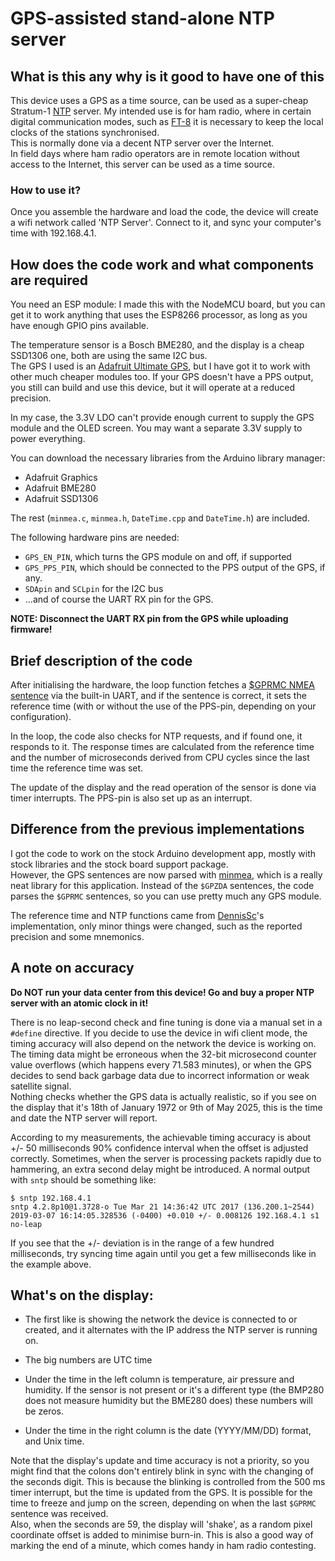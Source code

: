 # GPS-assisted stand-alone NTP server

## What is this any why is it good to have one of this

This device uses a GPS as a time source, can be used as a super-cheap Stratum-1 [NTP](https://en.wikipedia.org/wiki/Network_Time_Protocol) server. My intended use is for ham radio, where in certain digital communication modes, such as [FT-8](https://physics.princeton.edu/pulsar/k1jt/wsjtx.html) it is necessary to keep the local clocks of the stations synchronised.  
This is normally done via a decent NTP server over the Internet.  
In field days where ham radio operators are in remote location without access to the Internet, this server can be used as a time source.

### How to use it?

Once you assemble the hardware and load the code, the device will create a wifi network called 'NTP Server'. Connect to it, and sync your computer's time with 192.168.4.1.

## How does the code work and what components are required

You need an ESP module: I made this with the NodeMCU board, but you can get it to work anything that uses the ESP8266 processor, as long as you have enough GPIO pins available.

The temperature sensor is a Bosch BME280, and the display is a cheap SSD1306 one, both are using the same I2C bus.  
The GPS I used is an [Adafruit Ultimate GPS](https://www.adafruit.com/product/746), but I have got it to work with other much cheaper modules too. If your GPS doesn't have a PPS output, you still can build and use this device, but it will operate at a reduced precision.  

In my case, the 3.3V LDO can't provide enough current to supply the GPS module and the OLED screen. You may want a separate 3.3V supply to power everything.

You can download the necessary libraries from the Arduino library manager:
- Adafruit Graphics
- Adafruit BME280
- Adafruit SSD1306

The rest (`minmea.c`, `minmea.h`, `DateTime.cpp` and `DateTime.h`) are included.

The following hardware pins are needed:
- `GPS_EN_PIN`, which turns the GPS module on and off, if supported
- `GPS_PPS_PIN`, which should be connected to the PPS output of the GPS, if any.
- `SDApin` and `SCLpin` for the I2C bus
- ...and of course the UART RX pin for the GPS.

**NOTE: Disconnect the UART RX pin from the GPS while uploading firmware!**

## Brief description of the code

After initialising the hardware, the loop function fetches a [$GPRMC NMEA sentence](https://www.gpsinformation.org/dale/nmea.htm) via the built-in UART, and if the sentence is correct, it sets the reference time (with or without the use of the PPS-pin, depending on your configuration).  

In the loop, the code also checks for NTP requests, and if found one, it responds to it. The response times are calculated from the reference time and the number of microseconds derived from CPU cycles since the last time the reference time was set.

The update of the display and the read operation of the sensor is done via timer interrupts. The PPS-pin is also set up as an interrupt.

## Difference from the previous implementations

I got the code to work on the stock Arduino development app, mostly with stock libraries and the stock board support package.  
However, the GPS sentences are now parsed with [minmea](https://github.com/kosma/minmea), which is a really neat library for this application. Instead of the `$GPZDA` sentences, the code parses the `$GPRMC` sentences, so you can use pretty much any GPS module.  

The reference time and NTP functions came from [DennisSc](https://github.com/DennisSc/PPS-ntp-server)'s implementation, only minor things were changed, such as the reported precision and some mnemonics.  

## A note on accuracy

**Do NOT run your data center from this device! Go and buy a proper NTP server with an atomic clock in it!**  

There is no leap-second check and fine tuning is done via a manual set in a `#define` directive. If you decide to use the device in wifi client mode, the timing accuracy will also depend on the network the device is working on.  
The timing data might be erroneous when the 32-bit microsecond counter value overflows (which happens every 71.583 minutes), or when the GPS decides to send back garbage data due to incorrect information or weak satellite signal.  
Nothing checks whether the GPS data is actually realistic, so if you see on the display that it's 18th of January 1972 or 9th of May 2025, this is the time and date the NTP server will report.

According to my measurements, the achievable timing accuracy is about +/- 50 milliseconds 90% confidence interval when the offset is adjusted correctly.
Sometimes, when the server is processing packets rapidly due to hammering, an extra second delay might be introduced. A normal output with `sntp` should be something like:  
```
$ sntp 192.168.4.1
sntp 4.2.8p10@1.3728-o Tue Mar 21 14:36:42 UTC 2017 (136.200.1~2544)
2019-03-07 16:14:05.328536 (-0400) +0.010 +/- 0.008126 192.168.4.1 s1 no-leap
```
If you see that the +/- deviation is in the range of a few hundred milliseconds, try syncing time again until you get a few milliseconds like in the example above.


## What's on the display:

- The first like is showing the network the device is connected to or created, and it alternates with the IP address the NTP server is running on.  

- The big numbers are UTC time

- Under the time in the left column is temperature, air pressure and humidity. If the sensor is not present or it's a different type (the BMP280 does not measure humidity but the BME280 does) these numbers will be zeros.

- Under the time in the right column is the date (YYYY/MM/DD) format, and Unix time.

Note that the display's update and time accuracy is not a priority, so you might find that the colons don't entirely blink in sync with the changing of the seconds digit. This is because the blinking is controlled from the 500 ms timer interrupt, but the time is updated from the GPS. It is possible for the time to freeze and jump on the screen, depending on when the last `$GPRMC` sentence was received.  
Also, when the seconds are 59, the display will 'shake', as a random pixel coordinate offset is added to minimise burn-in. This is also a good way of marking the end of a minute, which comes handy in ham radio contesting.
